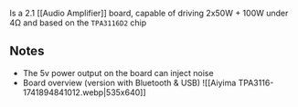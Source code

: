 Is a 2.1 [[Audio Amplifier]] board, capable of driving 2x50W + 100W under 4Ω and based on the `TPA3116D2` chip
## Notes
- The 5v power output on the board can inject noise
- Board overview (version with Bluetooth & USB) ![[Aiyima TPA3116-1741894841012.webp|535x640]]